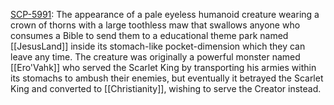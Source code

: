 [SCP-5991](https://scponecanonproject.fandom.com/wiki/SCP-5991-%E2%84%96 "w:c:scponecanonproject:SCP-5991-№"): The appearance of a pale eyeless humanoid creature wearing a crown of thorns with a large toothless maw that swallows anyone who consumes a Bible to send them to a educational theme park named [[JesusLand]] inside its stomach-like pocket-dimension which they can leave any time. The creature was originally a powerful monster named [[Ero'Vahk]] who served the Scarlet King by transporting his armies within its stomachs to ambush their enemies, but eventually it betrayed the Scarlet King and converted to [[Christianity]], wishing to serve the Creator instead.